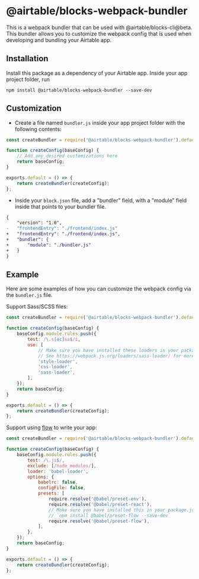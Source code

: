 # @airtable/blocks-webpack-bundler

This is a webpack bundler that can be used with @airtable/blocks-cli@beta. This bundler allows you
to customize the webpack config that is used when developing and bundling your Airtable app.

## Installation

Install this package as a dependency of your Airtable app. Inside your app project folder, run

```
npm install @airtable/blocks-webpack-bundler --save-dev
```

## Customization

-   Create a file named `bundler.js` inside your app project folder with the following contents:

```js
const createBundler = require('@airtable/blocks-webpack-bundler').default;

function createConfig(baseConfig) {
    // Add any desired customizations here
    return baseConfig;
}

exports.default = () => {
    return createBundler(createConfig);
};
```

-   Inside your `block.json` file, add a "bundler" field, with a "module" field inside that points
    to your bundler file.

```diff
{
    "version": "1.0",
-   "frontendEntry": "./frontend/index.js"
+   "frontendEntry": "./frontend/index.js",
+   "bundler": {
+       "module": "./bundler.js"
+   }
}
```

## Example

Here are some examples of how you can customize the webpack config via the `bundler.js` file.

Support Sass/SCSS files:

```js
const createBundler = require('@airtable/blocks-webpack-bundler').default;

function createConfig(baseConfig) {
    baseConfig.module.rules.push({
        test: /\.s[ac]ss$/i,
        use: [
            // Make sure you have installed these loaders in your package.json as well!
            // See https://webpack.js.org/loaders/sass-loader/ for more info
            'style-loader',
            'css-loader',
            'sass-loader',
        ],
    });
    return baseConfig;
}

exports.default = () => {
    return createBundler(createConfig);
};
```

Support using [flow](https://flow.org/) to write your app:

```js
const createBundler = require('@airtable/blocks-webpack-bundler').default;

function createConfig(baseConfig) {
    baseConfig.module.rules.push({
        test: /\.js$/,
        exclude: [/node_modules/],
        loader: 'babel-loader',
        options: {
            babelrc: false,
            configFile: false,
            presets: [
                require.resolve('@babel/preset-env'),
                require.resolve('@babel/preset-react'),
                // Make sure you have installed this in your package.json by running
                // `npm install @babel/preset-flow --save-dev`
                require.resolve('@babel/preset-flow'),
            ],
        },
    });
    return baseConfig;
}

exports.default = () => {
    return createBundler(createConfig);
};
```
